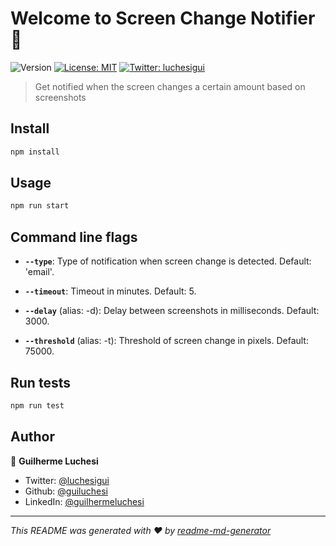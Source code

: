 # Welcome to Screen Change Notifier 👋
![Version](https://img.shields.io/badge/version-1.0.0-blue.svg?cacheSeconds=2592000)
[![License: MIT](https://img.shields.io/badge/License-MIT-green.svg)](#)
[![Twitter: luchesigui](https://img.shields.io/twitter/follow/luchesigui.svg?style=social)](https://twitter.com/luchesigui)

> Get notified when the screen changes a certain amount based on screenshots

## Install

```sh
npm install
```

## Usage

```sh
npm run start
```

## Command line flags
- **`--type`**: Type of notification when screen change is detected.
Default: 'email'.

- **`--timeout`**: Timeout in minutes.
Default: 5.

- **`--delay`** (alias: -d): Delay between screenshots in milliseconds.
Default: 3000.

- **`--threshold`** (alias: -t): Threshold of screen change in pixels.
Default: 75000.

## Run tests

```sh
npm run test
```

## Author

👤 **Guilherme Luchesi**

* Twitter: [@luchesigui](https://twitter.com/luchesigui)
* Github: [@guiluchesi](https://github.com/guiluchesi)
* LinkedIn: [@guilhermeluchesi](https://linkedin.com/in/guilhermeluchesi)

***
_This README was generated with ❤️ by [readme-md-generator](https://github.com/kefranabg/readme-md-generator)_

